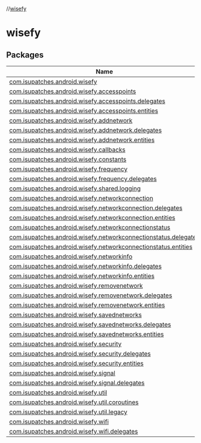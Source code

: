 //[wisefy](index.md)

# wisefy

## Packages

| Name |
|---|
| [com.isupatches.android.wisefy](wisefy/com.isupatches.android.wisefy/index.md) |
| [com.isupatches.android.wisefy.accesspoints](wisefy/com.isupatches.android.wisefy.accesspoints/index.md) |
| [com.isupatches.android.wisefy.accesspoints.delegates](wisefy/com.isupatches.android.wisefy.accesspoints.delegates/index.md) |
| [com.isupatches.android.wisefy.accesspoints.entities](wisefy/com.isupatches.android.wisefy.accesspoints.entities/index.md) |
| [com.isupatches.android.wisefy.addnetwork](wisefy/com.isupatches.android.wisefy.addnetwork/index.md) |
| [com.isupatches.android.wisefy.addnetwork.delegates](wisefy/com.isupatches.android.wisefy.addnetwork.delegates/index.md) |
| [com.isupatches.android.wisefy.addnetwork.entities](wisefy/com.isupatches.android.wisefy.addnetwork.entities/index.md) |
| [com.isupatches.android.wisefy.callbacks](wisefy/com.isupatches.android.wisefy.callbacks/index.md) |
| [com.isupatches.android.wisefy.constants](wisefy/com.isupatches.android.wisefy.constants/index.md) |
| [com.isupatches.android.wisefy.frequency](wisefy/com.isupatches.android.wisefy.frequency/index.md) |
| [com.isupatches.android.wisefy.frequency.delegates](wisefy/com.isupatches.android.wisefy.frequency.delegates/index.md) |
| [com.isupatches.android.wisefy.shared.logging](wisefy/com.isupatches.android.wisefy.shared.logging/index.md) |
| [com.isupatches.android.wisefy.networkconnection](wisefy/com.isupatches.android.wisefy.networkconnection/index.md) |
| [com.isupatches.android.wisefy.networkconnection.delegates](wisefy/com.isupatches.android.wisefy.networkconnection.delegates/index.md) |
| [com.isupatches.android.wisefy.networkconnection.entities](wisefy/com.isupatches.android.wisefy.networkconnection.entities/index.md) |
| [com.isupatches.android.wisefy.networkconnectionstatus](wisefy/com.isupatches.android.wisefy.networkconnectionstatus/index.md) |
| [com.isupatches.android.wisefy.networkconnectionstatus.delegates](wisefy/com.isupatches.android.wisefy.networkconnectionstatus.delegates/index.md) |
| [com.isupatches.android.wisefy.networkconnectionstatus.entities](wisefy/com.isupatches.android.wisefy.networkconnectionstatus.entities/index.md) |
| [com.isupatches.android.wisefy.networkinfo](wisefy/com.isupatches.android.wisefy.networkinfo/index.md) |
| [com.isupatches.android.wisefy.networkinfo.delegates](wisefy/com.isupatches.android.wisefy.networkinfo.delegates/index.md) |
| [com.isupatches.android.wisefy.networkinfo.entities](wisefy/com.isupatches.android.wisefy.networkinfo.entities/index.md) |
| [com.isupatches.android.wisefy.removenetwork](wisefy/com.isupatches.android.wisefy.removenetwork/index.md) |
| [com.isupatches.android.wisefy.removenetwork.delegates](wisefy/com.isupatches.android.wisefy.removenetwork.delegates/index.md) |
| [com.isupatches.android.wisefy.removenetwork.entities](wisefy/com.isupatches.android.wisefy.removenetwork.entities/index.md) |
| [com.isupatches.android.wisefy.savednetworks](wisefy/com.isupatches.android.wisefy.savednetworks/index.md) |
| [com.isupatches.android.wisefy.savednetworks.delegates](wisefy/com.isupatches.android.wisefy.savednetworks.delegates/index.md) |
| [com.isupatches.android.wisefy.savednetworks.entities](wisefy/com.isupatches.android.wisefy.savednetworks.entities/index.md) |
| [com.isupatches.android.wisefy.security](wisefy/com.isupatches.android.wisefy.security/index.md) |
| [com.isupatches.android.wisefy.security.delegates](wisefy/com.isupatches.android.wisefy.security.delegates/index.md) |
| [com.isupatches.android.wisefy.security.entities](wisefy/com.isupatches.android.wisefy.security.entities/index.md) |
| [com.isupatches.android.wisefy.signal](wisefy/com.isupatches.android.wisefy.signal/index.md) |
| [com.isupatches.android.wisefy.signal.delegates](wisefy/com.isupatches.android.wisefy.signal.delegates/index.md) |
| [com.isupatches.android.wisefy.util](wisefy/com.isupatches.android.wisefy.util/index.md) |
| [com.isupatches.android.wisefy.util.coroutines](wisefy/com.isupatches.android.wisefy.util.coroutines/index.md) |
| [com.isupatches.android.wisefy.util.legacy](wisefy/com.isupatches.android.wisefy.util.legacy/index.md) |
| [com.isupatches.android.wisefy.wifi](wisefy/com.isupatches.android.wisefy.wifi/index.md) |
| [com.isupatches.android.wisefy.wifi.delegates](wisefy/com.isupatches.android.wisefy.wifi.delegates/index.md) |
